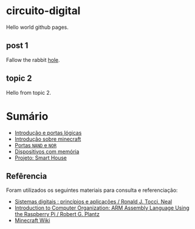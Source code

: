 # circuito-digital

Hello world github pages. 

## post 1

Fallow the rabbit [hole](/posts/post_1.md). 

## topic 2

Hello from topic 2.

# Sumário

- [Introdução e portas lógicas](/posts/Introducao-Portas_Logicas.md)
- [Introdução sobre minecraft](/posts/Minecraft_e_Circuitos_de_Redstone.md)
- [Portas `NAND` e `NOR`](/posts/Portas_Logicas-Nand-Nor.md)
- [Dispositivos com memória](/posts/Flip-Flops.md)
- [Projeto: Smart House](/posts/Projeto_em_Minecraft.md)

## Refêrencia

Foram utilizados os seguintes materiais para consulta e referenciação:

- [Sistemas digitais : princípios e aplicações / Ronald J. Tocci, Neal](https://www.amazon.com.br/Sistemas-Digitais-Princ%C3%ADpios-Ronald-Tocci/dp/854302501X)
- [Introduction to Computer Organization: ARM Assembly Language Using the Raspberry Pi / Robert G. Plantz](https://bob.cs.sonoma.edu/IntroCompOrg-RPi/frontmatter-1.html)
- [Minecraft Wiki](https://minecraft.fandom.com/wiki/Minecraft_Wiki)
